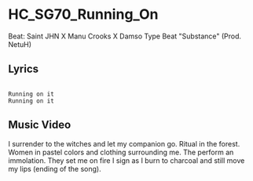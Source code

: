 # HC_SG70_Running_On

Beat: Saint JHN X Manu Crooks X Damso Type Beat "Substance" (Prod. NetuH)

## Lyrics

```

Running on it
Running on it

```

## Music Video

I surrender to the witches and let my companion go.
Ritual in the forest. Women in pastel colors and clothing surrounding me.
The perform an immolation. They set me on fire I sign as I burn to charcoal and still move my lips (ending of the song).
